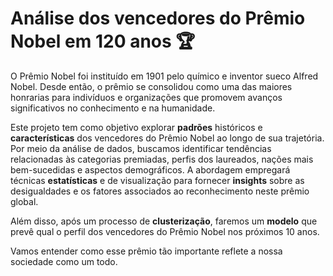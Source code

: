 [](https://camo.githubusercontent.com/37e37dcef50c6bbde2e1ac0f30e924ddd37a2712824984d4c7238dc154795e05/68747470733a2f2f692e706f7374696d672e63632f33784e63426358352f4e6f62656c2d3938302d3330302e706e67.png)

# Análise dos vencedores do Prêmio Nobel em 120 anos :trophy:

O Prêmio Nobel foi instituído em 1901 pelo químico e inventor sueco Alfred Nobel. Desde então, o prêmio se consolidou como uma das maiores honrarias para indivíduos e organizações que promovem avanços significativos no conhecimento e na humanidade.

Este projeto tem como objetivo explorar **padrões** históricos e **características** dos vencedores do Prêmio Nobel ao longo de sua trajetória. Por meio da análise de dados, buscamos identificar tendências relacionadas às categorias premiadas, perfis dos laureados, nações mais bem-sucedidas e aspectos demográficos. A abordagem empregará técnicas **estatísticas** e de visualização para fornecer **insights** sobre as desigualdades e os fatores associados ao reconhecimento neste prêmio global.

Além disso, após um processo de **clusterização**, faremos um **modelo** que prevê qual o perfil dos vencedores do Prêmio Nobel nos próximos 10 anos.

Vamos entender como esse prêmio tão importante reflete a nossa sociedade como um todo.
